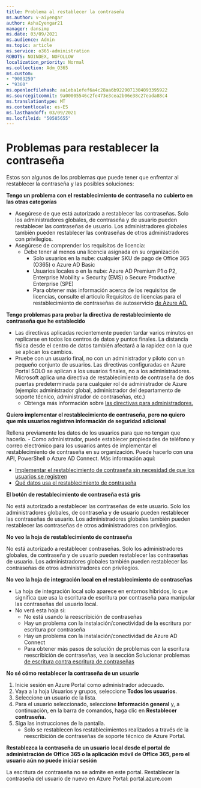 ```yaml
---
title: Problema al restablecer la contraseña
ms.author: v-aiyengar
author: AshaIyengar21
manager: dansimp
ms.date: 03/09/2021
ms.audience: Admin
ms.topic: article
ms.service: o365-administration
ROBOTS: NOINDEX, NOFOLLOW
localization_priority: Normal
ms.collection: Adm_O365
ms.custom:
- "9003259"
- "9360"
ms.openlocfilehash: aa1eba1efef6a4c28aa6b9229071304093395922
ms.sourcegitcommit: 9a00005546c2fe473e3cea2b06e38c27eada88c4
ms.translationtype: MT
ms.contentlocale: es-ES
ms.lasthandoff: 03/09/2021
ms.locfileid: "50585655"
---
```

# <a name="problems-resetting-password"></a>Problemas para restablecer la contraseña

Estos son algunos de los problemas que puede tener que enfrentar al restablecer la contraseña y las posibles soluciones:

**Tengo un problema con el restablecimiento de contraseña no cubierto en las otras categorías**

- Asegúrese de que está autorizado a restablecer las contraseñas. Solo los administradores globales, de contraseña y de usuario pueden restablecer las contraseñas de usuario. Los administradores globales también pueden restablecer las contraseñas de otros administradores con privilegios.
- Asegúrese de comprender los requisitos de licencia:
    - Debe tener al menos una licencia asignada en su organización
        - Solo usuarios en la nube: cualquier SKU de pago de Office 365 (O365) o Azure AD Basic
        - Usuarios locales o en la nube: Azure AD Premium P1 o P2, Enterprise Mobility + Security (EMS) o Secure Productive Enterprise (SPE)
        - Para obtener más información acerca de los requisitos de licencias, consulte el artículo Requisitos de licencias para el restablecimiento de contraseñas de autoservicio [de Azure AD.](https://docs.microsoft.com/azure/active-directory/active-directory-passwords-licensing?WT.mc_id=Portal-Microsoft_Azure_Support)

**Tengo problemas para probar la directiva de restablecimiento de contraseña que he establecido**

- Las directivas aplicadas recientemente pueden tardar varios minutos en replicarse en todos los centros de datos y puntos finales. La distancia física desde el centro de datos también afectará a la rapidez con la que se aplican los cambios.
- Pruebe con un usuario final, no con un administrador y piloto con un pequeño conjunto de usuarios. Las directivas configuradas en Azure Portal SOLO se aplican a los usuarios finales, no a los administradores. Microsoft aplica una directiva de restablecimiento de contraseña de dos puertas predeterminada para cualquier rol de administrador de Azure (ejemplo: administrador global, administrador del departamento de soporte técnico, administrador de contraseñas, etc.)
    - Obtenga más información sobre [las directivas para administradores.](https://docs.microsoft.com/azure/active-directory/active-directory-passwords-policy?WT.mc_id=Portal-Microsoft_Azure_Support#administrator-password-policy-differences)

**Quiero implementar el restablecimiento de contraseña, pero no quiero que mis usuarios registren información de seguridad adicional**

Rellena previamente los datos de los usuarios para que no tengan que hacerlo. - Como administrador, puede establecer propiedades de teléfono y correo electrónico para los usuarios antes de implementar el restablecimiento de contraseña en su organización. Puede hacerlo con una API, PowerShell o Azure AD Connect. Más información aquí:
- [Implementar el restablecimiento de contraseña sin necesidad de que los usuarios se registren](https://docs.microsoft.com/azure/active-directory/active-directory-passwords-policy?WT.mc_id=Portal-Microsoft_Azure_Support#administrator-password-policy-differences)
- [Qué datos usa el restablecimiento de contraseña](https://docs.microsoft.com/azure/active-directory/active-directory-passwords-data?WT.mc_id=Portal-Microsoft_Azure_Support)

**El botón de restablecimiento de contraseña está gris**

No está autorizado a restablecer las contraseñas de este usuario. Solo los administradores globales, de contraseña y de usuario pueden restablecer las contraseñas de usuario. Los administradores globales también pueden restablecer las contraseñas de otros administradores con privilegios.

**No veo la hoja de restablecimiento de contraseña**

No está autorizado a restablecer contraseñas. Solo los administradores globales, de contraseña y de usuario pueden restablecer las contraseñas de usuario. Los administradores globales también pueden restablecer las contraseñas de otros administradores con privilegios.

**No veo la hoja de integración local en el restablecimiento de contraseñas**

- La hoja de integración local solo aparece en entornos híbridos, lo que significa que usa la escritura de escritura por contraseña para manipular las contraseñas del usuario local.
- No verá esta hoja si:
    - No está usando la reescribición de contraseñas
    - Hay un problema con la instalación/conectividad de la escritura por escritura por contraseña
    - Hay un problema con la instalación/conectividad de Azure AD Connect
    - Para obtener más pasos de solución de problemas con la escritura reescribición de contraseñas, vea la sección Solucionar problemas [de escritura contra escritura de contraseñas](https://docs.microsoft.com/azure/active-directory/active-directory-passwords-data?WT.mc_id=Portal-Microsoft_Azure_Support)

**No sé cómo restablecer la contraseña de un usuario**

1. Inicie sesión en Azure Portal como administrador adecuado.
1. Vaya a la hoja Usuarios y grupos, seleccione **Todos los usuarios**.
1. Seleccione un usuario de la lista.
1. Para el usuario seleccionado, seleccione **Información general** y, a continuación, en la barra de comandos, haga clic en **Restablecer contraseña.**
1. Siga las instrucciones de la pantalla.
    - Solo se restablecen los restablecimientos realizados a través de la reescribición de contraseñas de soporte técnico de Azure Portal.

**Restablezca la contraseña de un usuario local desde el portal de administración de Office 365 o la aplicación móvil de Office 365, pero el usuario aún no puede iniciar sesión**

La escritura de contraseña no se admite en este portal. Restablecer la contraseña del usuario de nuevo en Azure Portal: portal.azure.com


